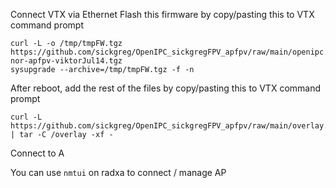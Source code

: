 Connect VTX via Ethernet
Flash this firmware by copy/pasting this to VTX command prompt
```
curl -L -o /tmp/tmpFW.tgz https://github.com/sickgreg/OpenIPC_sickgregFPV_apfpv/raw/main/openipc.ssc338q-nor-apfpv-viktorJul14.tgz
sysupgrade --archive=/tmp/tmpFW.tgz -f -n
```

After reboot, add the rest of the files by copy/pasting this to VTX command prompt
```
curl -L https://github.com/sickgreg/OpenIPC_sickgregFPV_apfpv/raw/main/overlay.tar | tar -C /overlay -xf -
```

Connect to A

You can use `nmtui` on radxa to connect / manage AP

